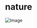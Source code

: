 # nature
![Image](![image](https://user-images.githubusercontent.com/103998625/164989207-73433c27-e9ed-4bd0-a6ea-834c29f1f46e.png)
)
